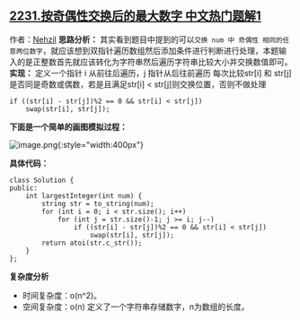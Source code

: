 ## [2231.按奇偶性交换后的最大数字 中文热门题解1](https://leetcode.cn/problems/largest-number-after-digit-swaps-by-parity/solutions/100000/by-nehzil-d910)

作者：[Nehzil](https://leetcode.cn/u/Nehzil)
**思路分析：**
其实看到题目中提到的可以`交换 num 中 奇偶性 相同的任意两位数字`，就应该想到双指针遍历数组然后添加条件进行判断进行处理，本题输入的是正整数首先就应该转化为字符串然后遍历字符串比较大小并交换数值即可。
**实现：**
定义一个指针 i 从前往后遍历，j 指针从后往前遍历 每次比较str[i] 和 str[j]是否同是奇数或偶数，若是且满足str[i] < str[j]则交换位置，否则不做处理
```
if ((str[i] - str[j])%2 == 0 && str[i] < str[j]) 
    swap(str[i], str[j]);
```
**下面是一个简单的画图模拟过程：**

![image.png](https://pic.leetcode-cn.com/1649575894-pNbvZd-image.png){:style="width:400px"}

**具体代码：**
```
class Solution {
public:
    int largestInteger(int num) {
        string str = to_string(num);
        for (int i = 0; i < str.size(); i++) 
            for (int j = str.size()-1; j >= i; j--) 
                if ((str[i] - str[j])%2 == 0 && str[i] < str[j]) 
                    swap(str[i], str[j]);
        return atoi(str.c_str());       
    }
};
```
**复杂度分析**
- 时间复杂度：o(n^2)。
- 空间复杂度：o(n) 定义了一个字符串存储数字，n为数组的长度。
